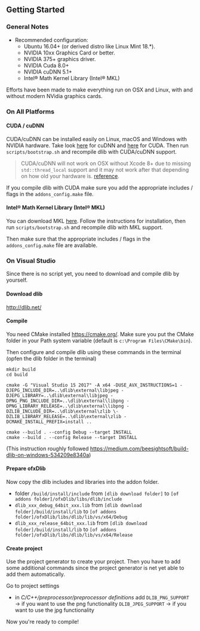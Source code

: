 ## Getting Started

### General Notes
-   Recommended configuration:
    -   Ubuntu 16.04+ (or derived distro like Linux Mint 18.\*).
    -   NVIDIA 10xx Graphics Card or better.
    -   NVIDIA 375+ graphics driver.
    -   NVIDIA Cuda 8.0+
    -   NVIDIA cuDNN 5.1+
    -   Intel® Math Kernel Library (Intel® MKL)

Efforts have been made to make everything run on OSX and Linux, with and without modern NVidia graphics cards.

### On All Platforms

#### CUDA / cuDNN

CUDA/cuDNN can be installed easily on Linux, macOS and Windows with NVIDIA hardware. Take look [here](https://developer.nvidia.com/cudnn) for cuDNN and [here](https://developer.nvidia.com/cuda-zone) for CUDA.  Then run `scripts/bootstrap.sh` and recompile dlib with CUDA/cuDNN support.

> CUDA/cuDNN will not work on OSX without Xcode 8+ due to missing `std::thread_local` support and it may not work after that depending on how old your hardware is. [reference](https://stackoverflow.com/questions/28094794/why-does-apple-clang-disallow-c11-thread-local-when-official-clang-supports).

If you compile dlib with CUDA make sure you add the appropriate includes / flags in the `addons_config.make` file.

#### Intel® Math Kernel Library (Intel® MKL)

You can download MKL [here](https://software.intel.com/en-us/mkl). Follow the instructions for installation, then run `scripts/bootstrap.sh` and recompile dlib with MKL support.

Then make sure that the appropriate includes / flags in the `addons_config.make` file are available.

### On Visual Studio 

Since there is no script yet, you need to download and compile dlib by yourself. 

#### Download dlib

http://dlib.net/

#### Compile
You need CMake installed https://cmake.org/. Make sure you put the CMake folder in your Path system variable (default is `c:\Program Files\CMake\bin`).

Then configure and compile dlib using these commands in the terminal (opfen the dlib folder in the terminal)

```
mkdir build
cd build

cmake -G "Visual Studio 15 2017" -A x64 -DUSE_AVX_INSTRUCTIONS=1 -DJEPG_INCLUDE_DIR=..\dlib\external\libjpeg -DJEPG_LIBRARY=..\dlib\external\libjpeg -DPNG_PNG_INCLUDE_DIR=..\dlib\external\libpng -DPNG_LIBRARY_RELEASE=..\dlib\external\libpng -DZLIB_INCLUDE_DIR=..\dlib\external\zlib \-DZLIB_LIBRARY_RELEASE=..\dlib\external\zlib -DCMAKE_INSTALL_PREFIX=install ..
```

```
cmake --build . --config Debug --target INSTALL
cmake --build . --config Release --target INSTALL
```

(This instruction roughly followed https://medium.com/beesightsoft/build-dlib-on-windows-534209e8340a)

#### Prepare ofxDlib
Now copy the dlib includes and libraries into the addon folder.

* folder `/build/install/include` from `[dlib download folder]` to `[of addons folder]/ofxDlib/libs/dlib/include`
* `dlib_xxx_debug_64bit_xxx.lib` from `[dlib download folder]/build/install/lib`  to `[of addons folder]/ofxDlib/libs/dlib/lib/vs/x64/Debug`
* `dlib_xxx_release_64bit_xxx.lib` from `[dlib download folder]/build/install/lib` to `[of addons folder]/ofxDlib/libs/dlib/lib/vs/x64/Release`

#### Create project
Use the project generator to create your project. Then you have to add some additional commands since the project generator is net yet able to add them automatically.

Go to project settings
* in _C/C++/preprocessor/preprocessor definitions_ add
        `DLIB_PNG_SUPPORT`  →  if you want to use the png functionality
        `DLIB_JPEG_SUPPORT` → if you want to use the jpg functionality

Now you're ready to compile!
